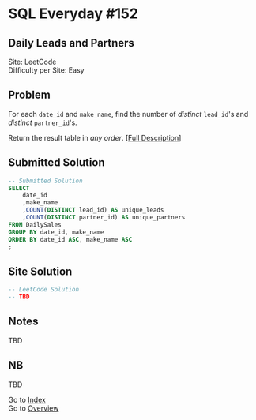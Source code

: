 # SQL Everyday \#152

## Daily Leads and Partners

Site: LeetCode\
Difficulty per Site: Easy

## Problem

For each `date_id` and `make_name`, find the number of *distinct* `lead_id`'s and *distinct* `partner_id`'s.

Return the result table in *any order*. [[Full Description](https://leetcode.com/problems/daily-leads-and-partners/description/)]

## Submitted Solution

```sql
-- Submitted Solution
SELECT
    date_id
    ,make_name
    ,COUNT(DISTINCT lead_id) AS unique_leads
    ,COUNT(DISTINCT partner_id) AS unique_partners
FROM DailySales
GROUP BY date_id, make_name
ORDER BY date_id ASC, make_name ASC
;
```

## Site Solution

```sql
-- LeetCode Solution 
-- TBD
```

## Notes

TBD

## NB

TBD

Go to [Index](../?tab=readme-ov-file#index)\
Go to [Overview](../?tab=readme-ov-file)
